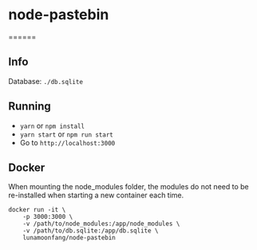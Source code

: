 # node-pastebin
======

## Info

Database: `./db.sqlite`

## Running

- `yarn` or `npm install`
- `yarn start` or `npm run start`
- Go to `http://localhost:3000`

## Docker

When mounting the node_modules folder, the modules do not need to be re-installed when starting a new container each time.

```
docker run -it \
	-p 3000:3000 \
	-v /path/to/node_modules:/app/node_modules \
	-v /path/to/db.sqlite:/app/db.sqlite \
	lunamoonfang/node-pastebin
```